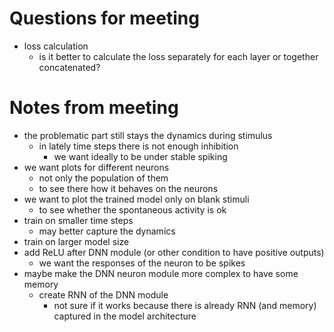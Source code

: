 # Questions for meeting
- loss calculation
    - is it better to calculate the loss separately for each layer or together concatenated?



# Notes from meeting
- the problematic part still stays the dynamics during stimulus 
    - in lately time steps there is not enough inhibition
        - we want ideally to be under stable spiking
- we want plots for different neurons
    - not only the population of them
    - to see there how it behaves on the neurons
- we want to plot the trained model only on blank stimuli
    - to see whether the spontaneous activity is ok
- train on smaller time steps
    - may better capture the dynamics
- train on larger model size
- add ReLU after DNN module (or other condition to have positive outputs)
    - we want the responses of the neuron to be spikes
- maybe make the DNN neuron module more complex to have some memory
    - create RNN of the DNN module
        - not sure if it works because there is already RNN (and memory) captured in the model architecture
